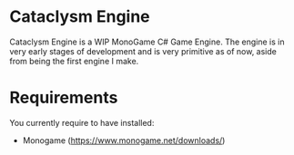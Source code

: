 # Cataclysm Engine
Cataclysm Engine is a WIP MonoGame C# Game Engine. 
The engine is in very early stages of development and is very primitive as of now, aside from being the first engine I make.

# Requirements
You currently require to have installed:
 - Monogame (https://www.monogame.net/downloads/)
